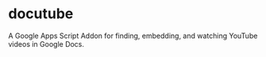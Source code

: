 # docutube
A Google Apps Script Addon for finding, embedding, and watching YouTube videos in Google Docs.
